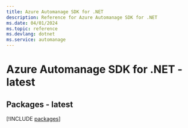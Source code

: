 ```yaml
---
title: Azure Automanage SDK for .NET
description: Reference for Azure Automanage SDK for .NET
ms.date: 04/01/2024
ms.topic: reference
ms.devlang: dotnet
ms.service: automanage
---
```

# Azure Automanage SDK for .NET - latest
## Packages - latest
[!INCLUDE [packages](automanage-index.md)]